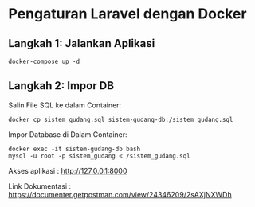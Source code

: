 Pengaturan Laravel dengan Docker
================================

Langkah 1: Jalankan Aplikasi
-------------------------------
    
    docker-compose up -d
    

Langkah 2: Impor DB
------------------------------------

Salin File SQL ke dalam Container:

    docker cp sistem_gudang.sql sistem-gudang-db:/sistem_gudang.sql
    

Impor Database di Dalam Container:

    docker exec -it sistem-gudang-db bash
    mysql -u root -p sistem_gudang < /sistem_gudang.sql
    



Akses aplikasi : http://127.0.0.1:8000

Link Dokumentasi : https://documenter.getpostman.com/view/24346209/2sAXjNXWDh